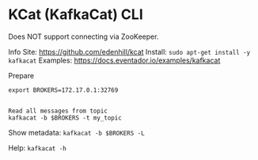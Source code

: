 # KCat (KafkaCat) CLI

Does NOT support connecting via ZooKeeper.

Info
Site: https://github.com/edenhill/kcat
Install: `sudo apt-get install -y kafkacat`
Examples: https://docs.eventador.io/examples/kafkacat 

Prepare
```
export BROKERS=172.17.0.1:32769


Read all messages from topic
kafkacat -b $BROKERS -t my_topic

```

Show metadata: `kafkacat -b $BROKERS -L`

Help: `kafkacat -h`
